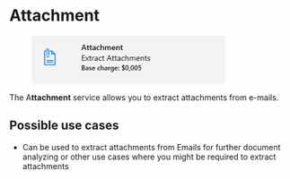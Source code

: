 # Attachment

<figure><img src="../.gitbook/assets/image (40).png" alt=""><figcaption></figcaption></figure>

The A**ttachment** service allows you to extract attachments from e-mails.

## Possible use cases

* Can be used to extract attachments from Emails for further document analyzing or other use cases where you might be required to extract attachments
